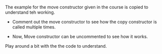 The example for the move constructor given in the course is
copied to understand teh working.

  - Comment out the move constructor to see how the copy constructor is
    called multiple times.

  - Now, Move constructor can be uncommented to see how it works.

Play around a bit with the the code to understand.